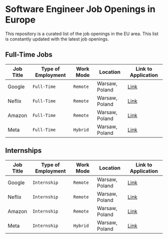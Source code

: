 # Software Engineer Job Openings in Europe

This repository is a curated list of the job openings in the EU area. This list is constantly updated with the latest job openings.

## Full-Time Jobs

<div align="left">

| Job Title | Type of Employment | Work Mode | Location | Link to Application |
| --- | --- | --- | --- | --- |
| Google | `Full-Time`| `Remote`| Warsaw, Poland | [Link](#) |
| Neflix | `Full-Time` | `Remote`| Warsaw, Poland | [Link](#) |
| Amazon | `Full-Time` | `Remote`| Warsaw, Poland | [Link](#) |
| Meta| `Full-Time` | `Hybrid` | Warsaw, Poland | [Link](#) |

</div>

## Internships

<div align="left">

| Job Title | Type of Employment | Work Mode | Location | Link to Application |
| --- | --- | --- | --- | --- |
| Google | `Internship`| `Remote`| Warsaw, Poland | [Link](#) |
| Neflix | `Internship` | `Remote`| Warsaw, Poland | [Link](#) |
| Amazon | `Internship` | `Remote`| Warsaw, Poland | [Link](#) |
| Meta| `Internship` | `Hybrid` | Warsaw, Poland | [Link](#) |

</div>
